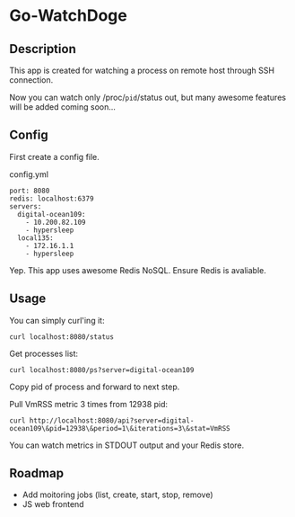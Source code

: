 # Go-WatchDoge

## Description

This app is created for watching a process on remote host through SSH connection.

Now you can watch only /proc/`pid`/status out, but many awesome features will be added coming soon...

## Config

First create a config file. 

config.yml


    port: 8080
    redis: localhost:6379
    servers:
      digital-ocean109:
        - 10.200.82.109
        - hypersleep
      local135:
        - 172.16.1.1
        - hypersleep


Yep. This app uses awesome Redis NoSQL. Ensure Redis is avaliable.

## Usage

You can simply curl'ing it:

    curl localhost:8080/status

Get processes list:

    curl localhost:8080/ps?server=digital-ocean109

Copy pid of process and forward to next step.

Pull VmRSS metric 3 times from 12938 pid:

    curl http://localhost:8080/api?server=digital-ocean109\&pid=12938\&period=1\&iterations=3\&stat=VmRSS

You can watch metrics in STDOUT output and your Redis store.

## Roadmap

* Add moitoring jobs (list, create, start, stop, remove)
* JS web frontend
